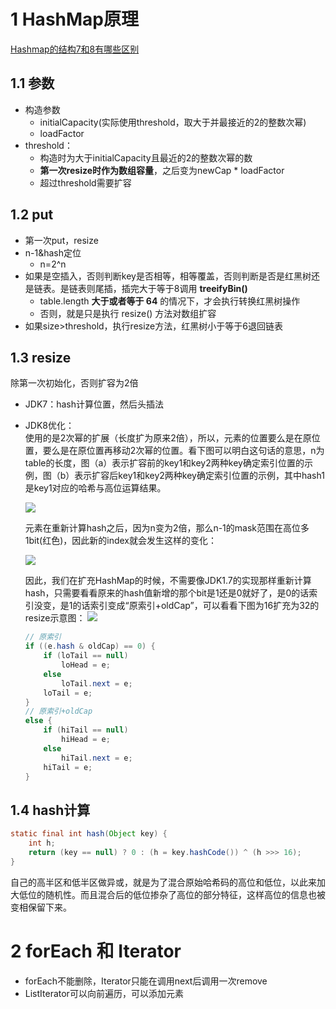# 1 HashMap原理
[Hashmap的结构7和8有哪些区别](https://blog.csdn.net/qq_36520235/article/details/82417949)
## 1.1 参数
- 构造参数
    - initialCapacity(实际使用threshold，取大于并最接近的2的整数次幂)
    - loadFactor
- threshold：
    - 构造时为大于initialCapacity且最近的2的整数次幂的数
    - **第一次resize时作为数组容量**，之后变为newCap * loadFactor
    - 超过threshold需要扩容
## 1.2 put
- 第一次put，resize
- n-1&hash定位
    -  n=2^n
- 如果是空插入，否则判断key是否相等，相等覆盖，否则判断是否是红黑树还是链表。是链表则尾插，插完大于等于8调用 **treeifyBin()**
    - table.length **大于或者等于 64** 的情况下，才会执行转换红黑树操作
    - 否则，就是只是执行 resize() 方法对数组扩容
- 如果size>threshold，执行resize方法，红黑树小于等于6退回链表
## 1.3 resize
除第一次初始化，否则扩容为2倍
- JDK7：hash计算位置，然后头插法
- JDK8优化：  
    使用的是2次幂的扩展（长度扩为原来2倍），所以，元素的位置要么是在原位置，要么是在原位置再移动2次幂的位置。看下图可以明白这句话的意思，n为table的长度，图（a）表示扩容前的key1和key2两种key确定索引位置的示例，图（b）表示扩容后key1和key2两种key确定索引位置的示例，其中hash1是key1对应的哈希与高位运算结果。

    ![](https://awps-assets.meituan.net/mit-x/blog-images-bundle-2016/4d8022db.png)

    元素在重新计算hash之后，因为n变为2倍，那么n-1的mask范围在高位多1bit(红色)，因此新的index就会发生这样的变化：

    ![](https://awps-assets.meituan.net/mit-x/blog-images-bundle-2016/d773f86e.png)

    因此，我们在扩充HashMap的时候，不需要像JDK1.7的实现那样重新计算hash，只需要看看原来的hash值新增的那个bit是1还是0就好了，是0的话索引没变，是1的话索引变成“原索引+oldCap”，可以看看下图为16扩充为32的resize示意图：
    ![](https://awps-assets.meituan.net/mit-x/blog-images-bundle-2016/3cc9813a.png)
    ```JAVA
    // 原索引
    if ((e.hash & oldCap) == 0) {
        if (loTail == null)
            loHead = e;
        else
            loTail.next = e;
        loTail = e;
    }
    // 原索引+oldCap
    else {
        if (hiTail == null)
            hiHead = e;
        else
            hiTail.next = e;
        hiTail = e;
    }
    ```
## 1.4 hash计算
```java
static final int hash(Object key) {
    int h;
    return (key == null) ? 0 : (h = key.hashCode()) ^ (h >>> 16);
}
```
自己的高半区和低半区做异或，就是为了混合原始哈希码的高位和低位，以此来加大低位的随机性。而且混合后的低位掺杂了高位的部分特征，这样高位的信息也被变相保留下来。
    
# 2 forEach 和 Iterator
- forEach不能删除，Iterator只能在调用next后调用一次remove
- ListIterator可以向前遍历，可以添加元素

